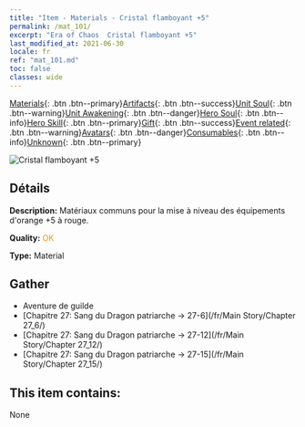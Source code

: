 ```yaml
---
title: "Item - Materials - Cristal flamboyant +5"
permalink: /mat_101/
excerpt: "Era of Chaos  Cristal flamboyant +5"
last_modified_at: 2021-06-30
locale: fr
ref: "mat_101.md"
toc: false
classes: wide
---
```

 [Materials](/ItemsFR/){: .btn .btn--primary}[Artifacts](/ItemsFR/Artifacts/){: .btn .btn--success}[Unit Soul](/ItemsFR/UnitSoul/){: .btn .btn--warning}[Unit Awakening](/ItemsFR/UnitAwakening/){: .btn .btn--danger}[Hero Soul](/ItemsFR/HeroSoul/){: .btn .btn--info}[Hero Skill](/ItemsFR/HeroSkill/){: .btn .btn--primary}[Gift](/ItemsFR/Gift/){: .btn .btn--success}[Event related](/ItemsFR/Events/){: .btn .btn--warning}[Avatars](/ItemsFR/Avatars/){: .btn .btn--danger}[Consumables](/ItemsFR/Consumables/){: .btn .btn--info}[Unknown](/ItemsFR/Unknown/){: .btn .btn--primary}

 ![Cristal flamboyant +5](/images/t/i_cailiao_shuijing3.png)

## Détails
 **Description:** Matériaux communs pour la mise à niveau des équipements d'orange +5 à rouge.

 **Quality:** <span style="color: #FF8C00">OK</span>

 **Type:** Material

## Gather

*    Aventure de guilde 
*    [Chapitre 27: Sang du Dragon patriarche -> 27-6](/fr/Main Story/Chapter 27_6/) 
*    [Chapitre 27: Sang du Dragon patriarche -> 27-12](/fr/Main Story/Chapter 27_12/) 
*    [Chapitre 27: Sang du Dragon patriarche -> 27-15](/fr/Main Story/Chapter 27_15/) 

## This item contains:

  None

